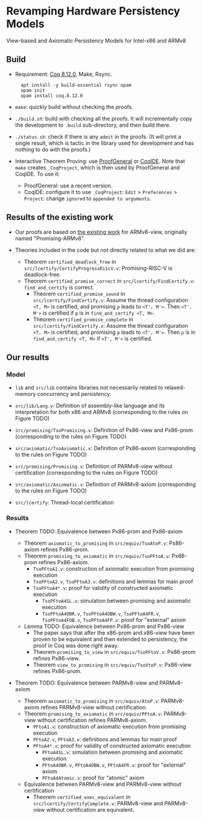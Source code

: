 # Revamping Hardware Persistency Models

View-based and Axiomatic Persistency Models for Intel-x86 and ARMv8

## Build

- Requirement: [Coq 8.12.0](https://coq.inria.fr/download), Make, Rsync.

        apt install -y build-essential rsync opam
        opam init
        opam install coq.8.12.0

- `make`: quickly build without checking the proofs.

- `./build.sh`: build with checking all the proofs.  It will incrementally copy the development to
  `.build` sub-directory, and then build there.

- `./status.sh`: check if there is any `admit` in the proofs. (It will print a single result, which is tactic in the library used for development and has nothing to do with the proofs.)

- Interactive Theorem Proving: use [ProofGeneral](https://proofgeneral.github.io/) or
  [CoqIDE](https://coq.inria.fr/download).  Note that `make` creates `_CoqProject`, which is then
  used by ProofGeneral and CoqIDE. To use it:
    + ProofGeneral: use a recent version.
    + CoqIDE: configure it to use `_CoqProject`: `Edit` > `Preferences` > `Project`: change
      `ignored` to `appended to arguments`.

## Results of the existing work

- Our proofs are based on [the existing work](https://github.com/snu-sf/promising-arm) for ARMv8-view, originally named "Promising-ARMv8".

- Theories included in the code but not directly related to what we did are:
  + Theorem `certified_deadlock_free` in `src/lcertify/CertifyProgressRiscV.v`:
    Promising-RISC-V is deadlock-free.
  + Theorem `certified_promise_correct` in `src/lcertify/FindCertify.v`:
    `find_and_certify` is correct.
    * Theorem `certified_promise_sound` in `src/lcertify/FindCertify.v`:
      Assume the thread configuration `<T, M>` is certified, and promising
      `p` leads to `<T', M'>`. Then `<T'. M'>` is certified if `p` is in
      `find_and_certify <T, M>`.
    * Theorem `certified_promise_complete` in `src/lcertify/FindCertify.v`:
      Assume the thread configuration `<T, M>` is certified, and promising
      `p` leads to `<T', M'>`. Then `p` is in `find_and_certify <T, M>` if
      `<T', M'>` is certified.

## Our results

### Model

- `lib` and `src/lib` contains libraries not necessarily related to
  relaxed-memory concurrency and persistency.

- `src/lib/Lang.v`: Definition of assembly-like language and its interpretation for both x86 and ARMv8 (corresponding to the rules on Figure TODO)

- `src/promising/TsoPromising.v`: Definition of Px86-view and Px86-prom (corresponding to the rules on Figure TODO)

- `src/axiomatic/TsoAxiomatic.v`: Definition of Px86-axiom (corresponding to the rules on Figure TODO)

- `src/promising/Promising.v`: Definition of PARMv8-view without
  certification (corresponding to the rules on Figure TODO)

- `src/axiomatic/Axiomatic.v`: Definition of PARMv8-axiom (corresponding to the rules on Figure TODO)

- `src/lcertify`: Thread-local certification

### Results

- Theorem TODO: Equivalence between Px86-prom and Px86-axiom
  + Theorem `axiomatic_to_promising` in `src/equiv/TsoAtoP.v`:
    Px86-axiom refines Px86-prom.
  + Theorem `promising_to_axiomatic` in `src/equiv/TsoPFtoA.v`:
    Px86-prom refines Px86-axiom.
    * `TsoPFtoA1.v`: construction of axiomatic execution from promising execution
    * `TsoPFtoA2.v`, `TsoPFtoA3.v`: definitions and lemmas for main proof
    * `TsoPFtoA4*.v`: proof for validity of constructed axiomatic execution
      * `TsoPFtoA4SL.v`: simulation between promising and axiomatic execution
      * `TsoPFtoA4OBR.v`, `TsoPFtoA4OBW.v`, `TsoPFtoA4FR.v`, `TsoPFtoA4FOB.v`, `TsoPFtoA4FP.v`: proof for "external" axiom
  + Lemma TODO: Equivalence between Px86-prom and Px86-view
    * The paper says that after the x86-prom and x86-view have been proven to be equivalent
      and then extended to persistency, the proof in Coq was done right away.
    * Theorem `promising_to_view` in `src/equiv/TsoPFtoV.v`:
      Px86-prom refines Px86-view.
    * Theorem `view_to_promising` in `src/equiv/TsoVtoP.v`:
      Px86-view refines Px86-prom.

- Theorem TODO: Equivalence between PARMv8-view and PARMv8-axiom
  + Theorem `axiomatic_to_promising` in `src/equiv/AtoP.v`:
    PARMv8-axiom refines PARMv8-view without certification.
  + Theorem `promising_to_axiomatic` in `src/equiv/PFtoA.v`:
    PARMv8-view without certification refines PARMv8-axiom.
    * `PFtoA1.v`: construction of axiomatic execution from promising execution
    * `PFtoA2.v`, `PFtoA3.v`: definitions and lemmas for main proof
    * `PFtoA4*.v`: proof for validity of constructed axiomatic execution
      * `PFtoA4SL.v`: simulation between promising and axiomatic execution
      * `PFtoA4OBR.v`, `PFtoA4OBW.v`, `PFtoA4FR.v`: proof for "external" axiom
      * `PFtoA4Atomic.v`: proof for "atomic" axiom
  + Equivalence between PARMv8-view and PARMv8-view without certification
    + Theorem `certified_exec_equivalent` in `src/lcertify/CertifyComplete.v`:
      PARMv8-view and PARMv8-view without certification are equivalent.
